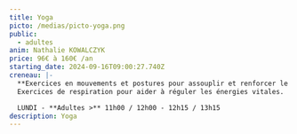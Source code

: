 ```yaml
---
title: Yoga
picto: /medias/picto-yoga.png
public:
  - adultes
anim: Nathalie KOWALCZYK
price: 96€ à 160€ /an
starting_date: 2024-09-16T09:00:27.740Z
creneau: |-
  **Exercices en mouvements et postures pour assouplir et renforcer le corps.**
  Exercices de respiration pour aider à réguler les énergies vitales.

  LUNDI - **Adultes >** 11h00 / 12h00 - 12h15 / 13h15
description: Yoga
---
```

